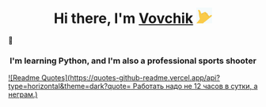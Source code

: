 <h1 align="center">Hi there, I'm <a href="https://daniilshat.ru/" target="_blank">Vovchik</a> 
<img src="https://github.com/dregasSWGOPP/New_PUSH/blob/main/hang-loose-shaka.gif" height="32"/></h1>🤙 
<h3 align="center">I'm learning Python, and I'm also a professional sports shooter </h3>


[![Readme Quotes](https://quotes-github-readme.vercel.app/api?type=horizontal&theme=dark?quote= Работать надо не 12 часов в сутки, а неграм.)](https://github.com/piyushsuthar/github-readme-quotes)





